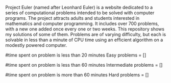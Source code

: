 Project Euler (named after Leonhard Euler) is a website dedicated to a series of computational problems intended to be solved with computer programs.
The project attracts adults and students interested in mathematics and computer programming.
It includes over 700 problems, with a new one added once every one or two weeks. This repository shows my solutions of some of them.
Problems are of varying difficulty, but each is solvable in less than a minute of CPU time using an efficient algorithm on a modestly powered computer.

#time spent on problem is less than 20 minutes
Easy problems = []

#time spent on problem is less than 60 minutes
Intermediate problems = []

#time spent on problem is more than 60 minutes
Hard problems = []


